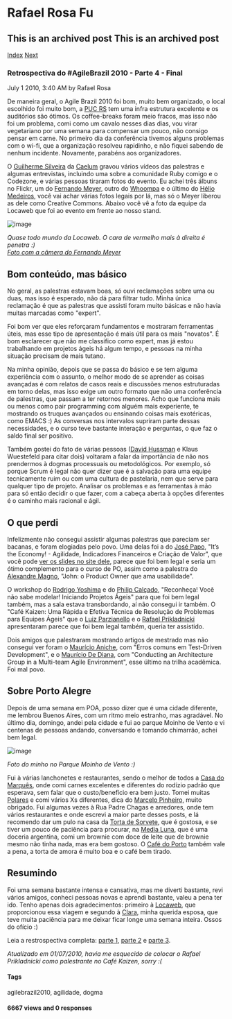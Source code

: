 Rafael Rosa Fu
==============

This is an archived post This is an archived post
-------------------------------------------------

[Index](../../../index-2.html)
[Next](../../../posts/2010/06/retrospectiva-do-agilebrazil-2010-parte-3.html)

### Retrospectiva do \#AgileBrazil 2010 - Parte 4 - Final

July 1 2010, 3:40 AM by Rafael Rosa

De maneira geral, o Agile Brazil 2010 foi bom, muito bem organizado, o
local escolhido foi muito bom, a [PUC RS](http://www.pucrs.br/) tem uma
infra estrutura excelente e os auditórios são ótimos. Os coffee-breaks
foram meio fracos, mas isso não foi um problema, comi como um cavalo
nesses dias dias, vou virar vegetariano por uma semana para compensar um
pouco, não consigo pensar em carne. No primeiro dia da conferência
tivemos alguns problemas com o wi-fi, que a organização resolveu
rapidinho, e não fiquei sabendo de nenhum incidente. Novamente, parabéns
aos organizadores.

O [Guilherme Silveira](http://twitter.com/guilherme_caelum) da
[Caelum](http://www.caelum.com.br) gravou vários vídeos das palestras e
algumas entrevistas, incluindo uma sobre a comunidade Ruby comigo e o
Codezone, e várias pessoas tiraram fotos do evento. Eu achei três álbuns
no Flickr, um do [Fernando
Meyer](http://www.flickr.com/photos/fmcamargo/), outro do
[Whoompa](http://www.flickr.com/search/?q=agilebrazil&w=51344221%40N05)
e o último do [Hélio
Medeiros](http://www.flickr.com/search/?q=agilebrazil&w=43714688%40N05),
você vai achar várias fotos legais por lá, mas só o Meyer liberou as
dele como Creative Commons. Abaixo você vê a foto da equipe da Locaweb
que foi ao evento em frente ao nosso stand.

![image](../../../image/2010/06/10805920-povo_locaweb.jpg)

*Quase todo mundo da Locaweb. O cara de vermelho mais à direita é
penetra :)\
[Foto com a câmera do Fernando
Meyer](http://www.flickr.com/photos/fmcamargo/4736577730/)*

Bom conteúdo, mas básico
------------------------

No geral, as palestras estavam boas, só ouvi reclamações sobre uma ou
duas, mas isso é esperado, não dá para filtrar tudo. Minha única
reclamação é que as palestras que assisti foram muito básicas e não
havia muitas marcadas como "expert".

Foi bom ver que eles reforçaram fundamentos e mostraram ferramentas
úteis, mas esse tipo de apresentação é mais útil para os mais "novatos".
É bom esclarecer que não me classifico como expert, mas já estou
trabalhando em projetos ágeis há algum tempo, e pessoas na minha
situação precisam de mais tutano.

Na minha opinião, depois que se passa do básico e se tem alguma
experiência com o assunto, o melhor modo de se aprender as coisas
avançadas é com relatos de casos reais e discussões menos estruturadas
em torno delas, mas isso exige um outro formato que não uma conferência
de palestras, que passam a ter retornos menores. Acho que funciona mais
ou menos como pair programming com alguém mais experiente, te mostrando
os truques avançados ou ensinando coisas mais exotéricas, como EMACS :)
As conversas nos intervalos supriram parte dessas necessidades, e o
curso teve bastante interação e perguntas, o que faz o saldo final ser
positivo.

Também gostei do fato de várias pessoas ([David
Hussman](http://twitter.com/davidhussman) e Klaus Wuestefeld para citar
dois) voltaram a falar da importância de não nos prendermos à dogmas
processuais ou metodológicos. Por exemplo, só porque Scrum é legal não
quer dizer que é a salvação para uma equipe tecnicamente ruim ou com uma
cultura de pastelaria, nem que serve para qualquer tipo de projeto.
Analisar os problemas e as ferramentas à mão para só então decidir o que
fazer, com a cabeça aberta à opções diferentes é o caminho mais racional
e ágil.

O que perdi
-----------

Infelizmente não consegui assistir algumas palestras que pareciam ser
bacanas, e foram elogiadas pelo povo. Uma delas foi a do [José
Papo](http://twitter.com/josepapo), "It’s the Economy! - Agilidade,
Indicadores Financeiros e Criação de Valor", que você pode [ver os
slides no site
dele](http://josepaulopapo.blogspot.com/2010/06/agile-economics-financas-valor.html),
parece que foi bem legal e seria um ótimo complemento para o curso de
PO, assim como a palestra do [Alexandre
Magno](http://twitter.com/axmagno), "John: o Product Owner que ama
usabilidade".

O workshop do [Rodrigo Yoshima](http://twitter.com/rodrigoy) e do
[Philip Calçado](http://blog.fragmental.com.br), "Reconheça! Você não
sabe modelar! Iniciando Projetos Ágeis" para que foi bem legal também,
mas a sala estava transbordando, aí não consegui ir também. O "Café
Kaizen: Uma Rápida e Efetiva Técnica de Resolução de Problemas para
Equipes Ágeis" que o [Luiz
Parzianello](http://twitter.com/lcparzianello) e o [Rafael
Prikladnicki](http://twitter.com/rafaelpri) apresentaram parece que foi
bem legal também, queria ter assistido.

Dois amigos que palestraram mostrando artigos de mestrado mas não
consegui ver foram o [Maurício
Aniche](http://twitter.com/mauricioaniche), com "Erros comuns em
Test-Driven Development", e o [Maurício De
Diana](http://twitter.com/mdediana), com "Conducting an Architecture
Group in a Multi-team Agile Environment", esse último na trilha
acadêmica. Foi mal povo.

Sobre Porto Alegre
------------------

Depois de uma semana em POA, posso dizer que é uma cidade diferente, me
lembrou Buenos Aires, com um ritmo meio estranho, mas agradável. No
último dia, domingo, andei pela cidade e fui ao parque Moinho de Vento e
vi centenas de pessoas andando, conversando e tomando chimarrão, achei
bem legal.

![image](../../../image/2010/06/10806404-IMAG0176.jpg)

*Foto do minho no Parque Moinho de Vento :)*

Fui à várias lanchonetes e restaurantes, sendo o melhor de todos a [Casa
do Marquês](http://www.galeteriacasadomarques.com.br/), onde comi carnes
excelentes e diferentes do rodízio padrão que esperava, sem falar que o
custo/benefício era bem justo. Tomei muitas
[Polares](http://www.polarexport.com.br/) e comi vários Xs diferentes,
dica do [Marcelo Pinheiro](http://twitter.com/salizzar), muito obrigado.
Fui algumas vezes à Rua Padre Chagas e arredores, onde tem vários
restaurantes e onde escrevi a maior parte desses posts, e lá recomendo
dar um pulo na casa da [Torta de
Sorvete](http://www.tortadesorvete.com.br/site.html), que é gostosa, e
se tiver um pouco de paciência para procurar, na [Media
Luna](http://www.guiadasemana.com.br/Porto_Alegre/Noite_e_Gastronomia/Estabelecimento/Media_Luna.aspx?id=66391&FCB=1),
que é uma doceria argentina, comi um brownie com doce de leite que de
brownie mesmo não tinha nada, mas era bem gostoso. O [Café do
Porto](http://www.cafedoporto.com.br/) também vale a pena, a torta de
amora é muito boa e o café bem tirado.

Resumindo
---------

Foi uma semana bastante intensa e cansativa, mas me diverti bastante,
revi vários amigos, conheci pessoas novas e aprendi bastante, valeu a
pena ter ido. Tenho apenas dois agradecimentos: primeiro à
[Locaweb](http://www.locaweb.com.br), que proporcionou essa viagem e
segundo à [Clara](http://twitter.com/clarabeauty), minha querida esposa,
que teve muita paciência para me deixar ficar longe uma semana inteira.
Ossos do ofício :)

Leia a restrospectiva completa: [parte
1](http://rafaelrosafu.com/retrospectiva-do-agilebrazil-2010-parte-1),
[parte 2](http://rafaelrosafu.com/retrospectiva-agilebrazil-parte-2) e
[parte
3](http://rafaelrosafu.com/retrospectiva-do-agilebrazil-2010-parte-3).

*Atualizado em 01/07/2010, havia me esquecido de colocar o Rafael
Prikladnicki como palestrante no Café Kaizen, sorry :(*

#### Tags

agilebrazil2010, agilidade, dogma

#### 6667 views and 0 responses


